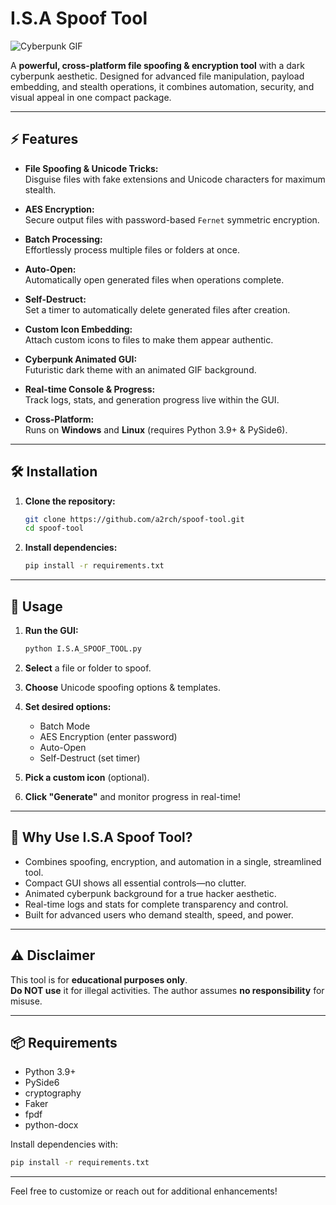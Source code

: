 # I.S.A Spoof Tool

![Cyberpunk GIF](https://giffiles.alphacoders.com/524/52423.gif)

A **powerful, cross-platform file spoofing & encryption tool** with a dark cyberpunk aesthetic. Designed for advanced file manipulation, payload embedding, and stealth operations, it combines automation, security, and visual appeal in one compact package.

---

## ⚡ Features

- **File Spoofing & Unicode Tricks:**  
  Disguise files with fake extensions and Unicode characters for maximum stealth.

- **AES Encryption:**  
  Secure output files with password-based `Fernet` symmetric encryption.

- **Batch Processing:**  
  Effortlessly process multiple files or folders at once.

- **Auto-Open:**  
  Automatically open generated files when operations complete.

- **Self-Destruct:**  
  Set a timer to automatically delete generated files after creation.

- **Custom Icon Embedding:**  
  Attach custom icons to files to make them appear authentic.

- **Cyberpunk Animated GUI:**  
  Futuristic dark theme with an animated GIF background.

- **Real-time Console & Progress:**  
  Track logs, stats, and generation progress live within the GUI.

- **Cross-Platform:**  
  Runs on **Windows** and **Linux** (requires Python 3.9+ & PySide6).

---

## 🛠️ Installation

1. **Clone the repository:**
   ```bash
   git clone https://github.com/a2rch/spoof-tool.git
   cd spoof-tool
   ```

2. **Install dependencies:**
   ```bash
   pip install -r requirements.txt
   ```

---

## 🚀 Usage

1. **Run the GUI:**
   ```bash
   python I.S.A_SPOOF_TOOL.py
   ```

2. **Select** a file or folder to spoof.
3. **Choose** Unicode spoofing options & templates.
4. **Set desired options:**
   - Batch Mode
   - AES Encryption (enter password)
   - Auto-Open
   - Self-Destruct (set timer)
5. **Pick a custom icon** (optional).
6. **Click "Generate"** and monitor progress in real-time!

---

## 💎 Why Use I.S.A Spoof Tool?

- Combines spoofing, encryption, and automation in a single, streamlined tool.
- Compact GUI shows all essential controls—no clutter.
- Animated cyberpunk background for a true hacker aesthetic.
- Real-time logs and stats for complete transparency and control.
- Built for advanced users who demand stealth, speed, and power.

---

## ⚠️ Disclaimer

This tool is for **educational purposes only**.  
**Do NOT use** it for illegal activities. The author assumes **no responsibility** for misuse.

---

## 📦 Requirements

- Python 3.9+
- PySide6
- cryptography
- Faker
- fpdf
- python-docx

Install dependencies with:
```bash
pip install -r requirements.txt
```

---

Feel free to customize or reach out for additional enhancements!
